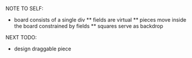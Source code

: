 NOTE TO SELF:
* board consists of a single div
** fields are virtual
** pieces move inside the board constrained by fields
** squares serve as backdrop

NEXT TODO:
* design draggable piece